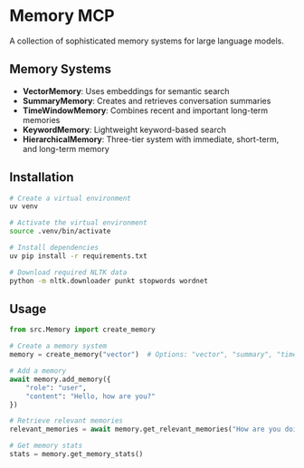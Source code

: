 # Memory MCP

A collection of sophisticated memory systems for large language models.

## Memory Systems

- **VectorMemory**: Uses embeddings for semantic search
- **SummaryMemory**: Creates and retrieves conversation summaries
- **TimeWindowMemory**: Combines recent and important long-term memories
- **KeywordMemory**: Lightweight keyword-based search
- **HierarchicalMemory**: Three-tier system with immediate, short-term, and long-term memory

## Installation

```bash
# Create a virtual environment
uv venv

# Activate the virtual environment
source .venv/bin/activate

# Install dependencies
uv pip install -r requirements.txt

# Download required NLTK data
python -m nltk.downloader punkt stopwords wordnet
```

## Usage

```python
from src.Memory import create_memory

# Create a memory system
memory = create_memory("vector")  # Options: "vector", "summary", "timewindow", "keyword", "hierarchical"

# Add a memory
await memory.add_memory({
    "role": "user",
    "content": "Hello, how are you?"
})

# Retrieve relevant memories
relevant_memories = await memory.get_relevant_memories("How are you doing today?")

# Get memory stats
stats = memory.get_memory_stats()
```
